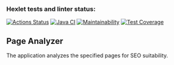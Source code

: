 ### Hexlet tests and linter status:
[![Actions Status](https://github.com/opifexM/java-project-72/workflows/hexlet-check/badge.svg)](https://github.com/opifexM/java-project-72/actions)
[![Java CI](https://github.com/opifexM/java-project-72/actions/workflows/main.yml/badge.svg)](https://github.com/opifexM/java-project-72/actions/workflows/main.yml)
[![Maintainability](https://api.codeclimate.com/v1/badges/a7814283eca1044be3e7/maintainability)](https://codeclimate.com/github/opifexM/java-project-72/maintainability)
[![Test Coverage](https://api.codeclimate.com/v1/badges/a7814283eca1044be3e7/test_coverage)](https://codeclimate.com/github/opifexM/java-project-72/test_coverage)


## Page Analyzer
The application analyzes the specified pages for SEO suitability.